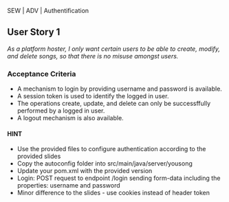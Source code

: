 SEW | ADV | Authentification

## User Story 1
*As a platform hoster, I only want certain users to be able to create, modify, and delete songs, so that there is no misuse amongst users.*

### Acceptance Criteria
- A mechanism to login by providing username and password is available.
- A session token is used to identify the logged in user.
- The operations create, update, and delete can only be successffully performed by a logged in user.
- A logout mechanism is also available.

#### HINT
- Use the provided files to configure authentication according to the provided slides
- Copy the autoconfig folder into src/main/java/server/yousong
- Update your pom.xml with the provided version
- Login: POST request to endpoint /login sending form-data including the properties: username and password
- Minor difference to the slides - use cookies instead of header token
